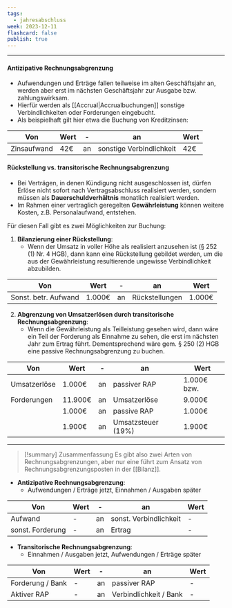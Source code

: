 ```yaml
---
tags:
  - jahresabschluss
week: 2023-12-11
flashcard: false
publish: true
---
```

***
#### Antizipative Rechnungsabgrenzung

- Aufwendungen und Erträge fallen teilweise im alten Geschäftsjahr an, werden aber erst im nächsten Geschäftsjahr zur Ausgabe bzw. zahlungswirksam.
- Hierfür werden als [[Accrual|Accrualbuchungen]] sonstige Verbindlichkeiten oder Forderungen eingebucht.
- Als beispielhaft gilt hier etwa die Buchung von Kreditzinsen:

| Von         | Wert | -   | an                       | Wert |
| ----------- | ---- | --- | ------------------------ | ---- |
| Zinsaufwand | 42€  | an  | sonstige Verbindlichkeit | 42€  | 

#### Rückstellung vs. transitorische Rechnungsabgrenzung

- Bei Verträgen, in denen Kündigung nicht ausgeschlossen ist, dürfen Erlöse nicht sofort nach Vertragsabschluss realisiert werden, sondern müssen als **Dauerschuldverhältnis** monatlich realisiert werden.
- Im Rahmen einer vertraglich geregelten **Gewährleistung** können weitere Kosten, z.B. Personalaufwand, entstehen.

Für diesen Fall gibt es zwei Möglichkeiten zur Buchung:

1. **Bilanzierung einer Rückstellung**:
	- Wenn der Umsatz in voller Höhe als realisiert anzusehen ist (§ 252 (1) Nr. 4 HGB), dann kann eine Rückstellung gebildet werden, um die aus der Gewährleistung resultierende ungewisse Verbindlichkeit abzubilden.

| Von                  | Wert   | -   | an             | Wert   |
| -------------------- | ------ | --- | -------------- | ------ |
| Sonst. betr. Aufwand | 1.000€ | an  | Rückstellungen | 1.000€ | 

2. **Abgrenzung von Umsatzerlösen durch transitorische Rechnungsabgrenzung**:
	- Wenn die Gewährleistung als Teilleistung gesehen wird, dann wäre ein Teil der Forderung als Einnahme zu sehen, die erst im nächsten Jahr zum Ertrag führt. Dementsprechend wäre gem. § 250 (2) HGB eine passive Rechnungsabgrenzung zu buchen.

| Von          | Wert    | -   | an                 | Wert        |
| ------------ | ------- | --- | ------------------ | ----------- |
| Umsatzerlöse | 1.000€  | an  | passiver RAP       | 1.000€ bzw. |
| Forderungen  | 11.900€ | an  | Umsatzerlöse       | 9.000€      |
|              | 1.000€  | an  | passive RAP        | 1.000€      |
|              | 1.900€  | an  | Umsatzsteuer (19%) | 1.900€      | 

***

> [!summary] Zusammenfassung 
> Es gibt also zwei Arten von Rechnungsabgrenzungen, aber nur eine führt zum Ansatz von Rechnungsabgrenzungsposten in der [[Bilanz]].

- **Antizipative Rechnungsabgrenzung**:
	- Aufwendungen / Erträge jetzt, Einnahmen / Ausgaben später

| Von              | Wert | -   | an                     | Wert |
| ---------------- | ---- | --- | ---------------------- | ---- |
| Aufwand          | -    | an  | sonst. Verbindlichkeit | -    |
| sonst. Forderung | -    | an  | Ertrag                 | -    |

- **Transitorische Rechnungsabgrenzung**:
	- Einnahmen / Ausgaben jetzt, Aufwendungen / Erträge später

| Von              | Wert | -   | an                     | Wert |
| ---------------- | ---- | --- | ---------------------- | ---- |
| Forderung / Bank | -    | an  | passiver RAP           | -    |
| Aktiver RAP      | -    | an  | Verbindlichkeit / Bank | -    | 
